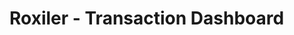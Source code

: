 <h1>Roxiler - Transaction Dashboard</h1>


<!-- .env file
MONGO_URI=<give MongoDb Atlas Link here>
PORT=3001 -->

